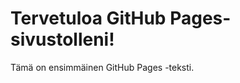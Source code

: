 <!DOCTYPE html>
<html>
<head>
    <title>GitHub Pages Sivuni</title>
    <head>
    <link rel="stylesheet" type="text/css" href="styles.css">
</head>
<body>
    <h1>Tervetuloa GitHub Pages-sivustolleni!</h1>
    <p>Tämä on ensimmäinen GitHub Pages -teksti.</p>
</body>
</html>
